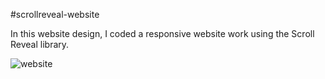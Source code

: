 #scrollreveal-website

In this website design, I coded a responsive website work using the Scroll Reveal library.




![website](https://github.com/sevdenurs/scrollreveal-website/assets/119888860/8e8e4788-2ad2-490f-b974-35af3a7d5ca7)
